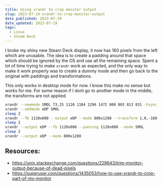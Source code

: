 ```yaml
---
title: Using xrandr to crop monitor output
slug: 2023-07-19-xrandr-to-crop-monitor-output
date_published: 2023-07-19
date_updated: 2023-07-19
tags:
  - Linux
  - Steam Deck
---
```


I broke my shiny new Steam Deck display, it now has 160 pixels from the left which are unusable.
The idea is to create a padding around that space which should be ignored by the OS and use all the remaining space.
Spent a lot of time trying to make `xrandr` work as expected, and the only way to make it work properly was to create a dummy mode and then go back to the original with paddings and transformations.

<!-- more -->

This only works in desktop mode for now.
I know this make no sense but works for me. For some reason if I dont go to another mode in the middle, the transforms are not applied.

```sh
xrandr --newmode SMOL 73.25 1120 1184 1296 1472 800 803 813 831 -hsync +vsync
xrandr --addmode eDP SMOL
sleep 2
xrandr --fb 1120x800 --output eDP --mode 800x1280 --transform 1,0,-160,0,1,0,0,0,1 --panning 1120x800 --fb 1120x800
sleep 2
xrandr --output eDP --fb 1120x800 --panning 1120x800 --mode SMOL
sleep 2
xrandr --output eDP --mode 800x1280
```

## Resources:

- https://unix.stackexchange.com/questions/229643/trim-monitor-output-because-of-dead-pixels
- https://superuser.com/questions/1435053/how-to-use-xrandr-to-crop-part-of-my-monitor
